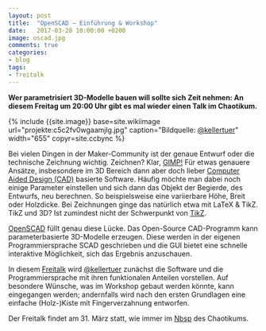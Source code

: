 ```yaml
---
layout: post
title:  "OpenSCAD – Einführung & Workshop"
date:   2017-03-28 10:00:00 +0200
image: oscad.jpg
comments: true
categories:
- blog
tags:
- freitalk
---
```

**Wer parametrisiert 3D-Modelle bauen will sollte sich Zeit nehmen: An diesem Freitag um 20:00 Uhr gibt es mal wieder einen Talk im Chaotikum.**
<!--more-->
{% include {{site.image}} base=site.wikiimage url="projekte:c5c2fv0wgaamjlg.jpg" caption="Bildquelle: [@kellertuer](https://twitter.com/kellertuer)" width="655" copyr=site.ccbync %}

Bei vielen Dingen in der Maker-Community ist der genaue Entwurf oder die technische Zeichnung wichtig. Zeichnen? Klar, [GIMP!](https://de.wikipedia.org/wiki/GIMP) Für etwas genauere Ansätze, insbesondere im 3D Bereich dann aber doch lieber [Computer Aided Design (CAD)](https://de.wikipedia.org/wiki/CAD) basierte Software. Häufig möchte man dabei noch einige Parameter einstellen und sich dann das Objekt der Begierde, des Entwurfs, neu berechnen. So beispielsweise eine variierbare Höhe, Breit oder Holzdicke. Bei Zeichnungen ginge das natürlich etwa mit LaTeX & TikZ. TikZ und 3D? Ist zumindest nicht der Schwerpunkt von [TikZ](http://www.texample.net/tikz/).

[OpenSCAD](http://www.openscad.org/) füllt genau diese Lücke. Das Open-Source CAD-Programm kann parameterbasierte 3D-Modelle erzeugen. Diese werden in der eigenen Programmiersprache SCAD geschrieben und die GUI bietet eine schnelle interaktive Möglichkeit, sich das Ergebnis anzuschauen.

In diesem [Freitalk](http://chaotikum.org/projekte:freitalk) wird [@kellertuer](https://twitter.com/kellertuer) zunächst die Software und die Programmiersprache mit ihren funktionalen Anteilen vorstellen. Auf besondere Wünsche, was im Workshop gebaut werden könnte, kann eingegangen werden; andernfalls wird nach den ersten Grundlagen eine einfache (Holz-)Kiste mit Fingerverzahnung entworfen.

Der Freitalk findet am 31. März statt, wie immer im [Nbsp](http://chaotikum.org/hackerspace:nbsp) des Chaotikums.
